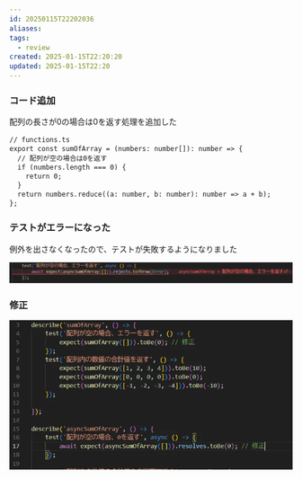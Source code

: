 ```yaml
---
id: 20250115T22202036
aliases: 
tags:
  - review
created: 2025-01-15T22:20:20
updated: 2025-01-15T22:20
---
```

### コード追加

配列の長さが0の場合は0を返す処理を追加した

```tsx
// functions.ts
export const sumOfArray = (numbers: number[]): number => {
  // 配列が空の場合は0を返す
  if (numbers.length === 0) {
    return 0;
  }
  return numbers.reduce((a: number, b: number): number => a + b);
};
```

### テストがエラーになった

例外を出さなくなったので、テストが失敗するようになりました

![](attachments/Pasted%20image%2020250115225710.png)
### 修正

![](attachments/Pasted%20image%2020250115225719.png)